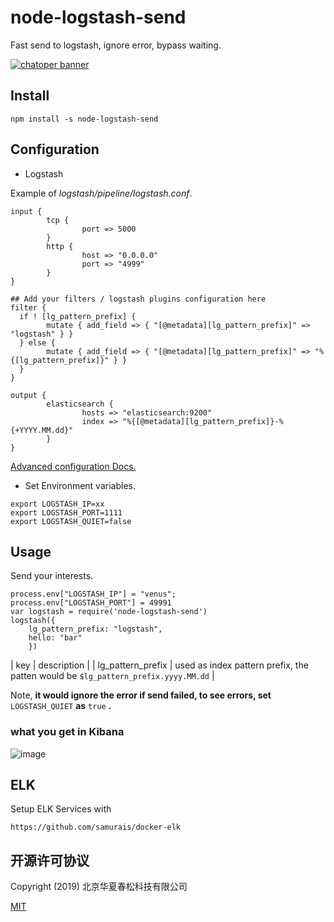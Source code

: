 # node-logstash-send

Fast send to logstash, ignore error, bypass waiting.

[![chatoper banner][co-banner-image]][co-url]

[co-banner-image]: https://user-images.githubusercontent.com/3538629/42383104-da925942-8168-11e8-8195-868d5fcec170.png
[co-url]: https://www.chatopera.com

## Install

```
npm install -s node-logstash-send
```

## Configuration

- Logstash

Example of _logstash/pipeline/logstash.conf_.

```
input {
        tcp {
                port => 5000
        }
        http {
                host => "0.0.0.0"
                port => "4999"
        }
}

## Add your filters / logstash plugins configuration here
filter {
  if ! [lg_pattern_prefix] {
        mutate { add_field => { "[@metadata][lg_pattern_prefix]" => "logstash" } }
  } else {
        mutate { add_field => { "[@metadata][lg_pattern_prefix]" => "%{[lg_pattern_prefix]}" } }
  }
}

output {
        elasticsearch {
                hosts => "elasticsearch:9200"
                index => "%{[@metadata][lg_pattern_prefix]}-%{+YYYY.MM.dd}"
        }
}
```

[Advanced configuration Docs.](https://www.elastic.co/guide/en/logstash/current/plugins-outputs-elasticsearch.html)

- Set Environment variables.

```
export LOGSTASH_IP=xx
export LOGSTASH_PORT=1111
export LOGSTASH_QUIET=false
```

## Usage

Send your interests.

```
process.env["LOGSTASH_IP"] = "venus";
process.env["LOGSTASH_PORT"] = 49991
var logstash = require('node-logstash-send')
logstash({
    lg_pattern_prefix: "logstash",
    hello: "bar"
    })
```

| key | description |
| lg_pattern_prefix | used as index pattern prefix, the patten would be `$lg_pattern_prefix.yyyy.MM.dd` |

Note, **it would ignore the error if send failed, to see errors, set** `LOGSTASH_QUIET` **as** `true` **.**

### what you get in Kibana

![image](https://user-images.githubusercontent.com/3538629/51439851-fe939f80-1cfa-11e9-8b52-73b2fc2dceb9.png)

## ELK

Setup ELK Services with

```
https://github.com/samurais/docker-elk
```

## 开源许可协议

Copyright (2019) 北京华夏春松科技有限公司

[MIT](./LICENSE)
